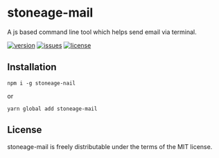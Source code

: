 # stoneage-mail

A js based command line tool which helps send email via terminal.

[![version](https://img.shields.io/github/package-json/v/anikets01/stoneage-mail)](https://github.com/AniketS01/stoneage-mail)
[![issues](https://img.shields.io/github/issues-raw/anikets01/stoneage-mail)](https://github.com/AniketS01/stoneage-mail)
[![license](https://img.shields.io/github/license/anikets01/stoneage-mail)](https://github.com/AniketS01/stoneage-mail)

## Installation

```
npm i -g stoneage-nail
```
or

```
yarn global add stoneage-mail
```

## License

stoneage-mail is freely distributable under the terms of the MIT license.

